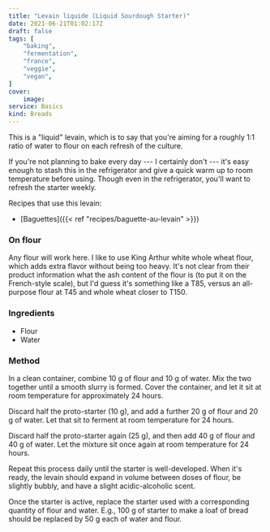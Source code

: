 ```yaml
---
title: "Levain liquide (Liquid Sourdough Starter)"
date: 2021-06-21T01:02:17Z
draft: false
tags: [
    "baking",
    "fermentation",
    "france",
    "veggie",
    "vegan",
]
cover:
    image: 
service: Basics
kind: Breads
---
```


This is a "liquid" levain, which is to say that you're aiming for a roughly 1:1 ratio of water to flour on each refresh of the culture.

If you're not planning to bake every day --- I certainly don't --- it's easy enough to stash this in the refrigerator and give a quick warm up to room temperature before using. Though even in the refrigerator, you'll want to refresh the starter weekly.

Recipes that use this levain:

* [Baguettes]({{< ref "recipes/baguette-au-levain" >}})

### On flour

Any flour will work here. I like to use King Arthur white whole wheat flour, which adds extra flavor without being too heavy. It's not clear from their product information what the ash content of the flour is (to put it on the French-style scale), but I'd guess it's something like a T85, versus an all-purpose flour at T45 and whole wheat closer to T150.

### Ingredients

* Flour
* Water

### Method

In a clean container, combine 10 g of flour and 10 g of water. Mix the two together until a smooth slurry is formed. Cover the container, and let it sit at room temperature for approximately 24 hours.

Discard half the proto-starter (10 g), and add a further 20 g of flour and 20 g of water. Let that sit to ferment at room temperature for 24 hours.

Discard half the proto-starter again (25 g), and then add 40 g of flour and 40 g of water. Let the mixture sit once again at room temperature for 24 hours.

Repeat this process daily until the starter is well-developed. When it's ready, the levain should expand in volume between doses of flour, be slightly bubbly, and have a slight acidic-alcoholic scent.

Once the starter is active, replace the starter used with a corresponding quantity of flour and water. E.g., 100 g of starter to make a loaf of bread should be replaced by 50 g each of water and flour.
